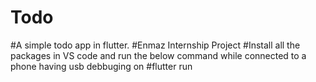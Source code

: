 # Todo

#A simple todo app in flutter.
#Enmaz Internship Project
#Install all the packages in VS code and run the below command while connected to a phone having usb debbuging on
#flutter run 
